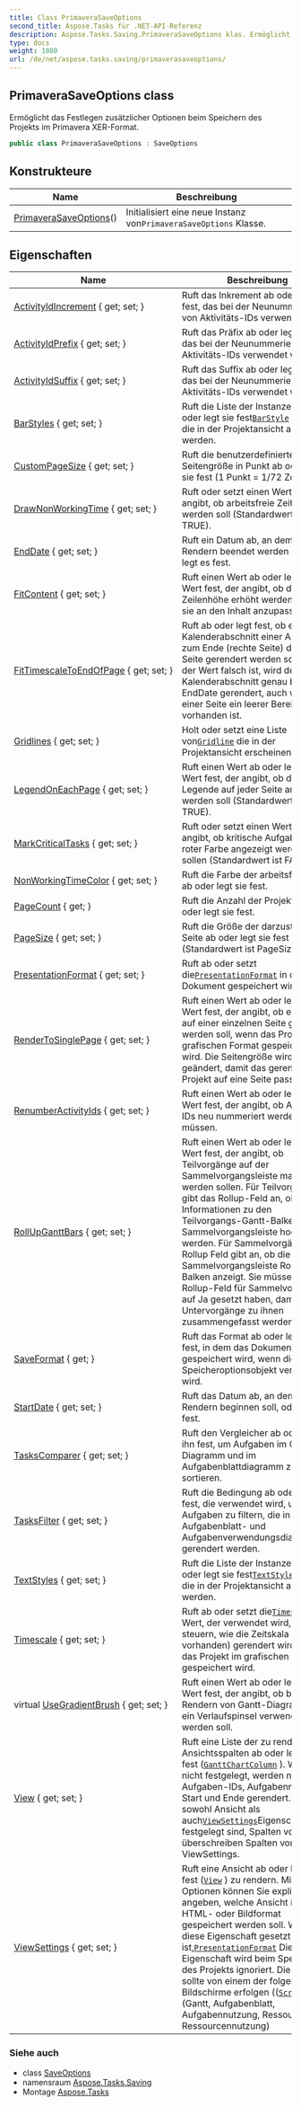 ```yaml
---
title: Class PrimaveraSaveOptions
second_title: Aspose.Tasks für .NET-API-Referenz
description: Aspose.Tasks.Saving.PrimaveraSaveOptions klas. Ermöglicht das Festlegen zusätzlicher Optionen beim Speichern des Projekts im Primavera XERFormat.
type: docs
weight: 1880
url: /de/net/aspose.tasks.saving/primaverasaveoptions/
---
```

## PrimaveraSaveOptions class

Ermöglicht das Festlegen zusätzlicher Optionen beim Speichern des Projekts im Primavera XER-Format.

```csharp
public class PrimaveraSaveOptions : SaveOptions
```

## Konstrukteure

| Name | Beschreibung |
| --- | --- |
| [PrimaveraSaveOptions](primaverasaveoptions/)() | Initialisiert eine neue Instanz von`PrimaveraSaveOptions` Klasse. |

## Eigenschaften

| Name | Beschreibung |
| --- | --- |
| [ActivityIdIncrement](../../aspose.tasks.saving/primaverasaveoptions/activityidincrement/) { get; set; } | Ruft das Inkrement ab oder legt es fest, das bei der Neunummerierung von Aktivitäts-IDs verwendet wird. |
| [ActivityIdPrefix](../../aspose.tasks.saving/primaverasaveoptions/activityidprefix/) { get; set; } | Ruft das Präfix ab oder legt es fest, das bei der Neunummerierung von Aktivitäts-IDs verwendet wird. |
| [ActivityIdSuffix](../../aspose.tasks.saving/primaverasaveoptions/activityidsuffix/) { get; set; } | Ruft das Suffix ab oder legt es fest, das bei der Neunummerierung von Aktivitäts-IDs verwendet wird. |
| [BarStyles](../../aspose.tasks.saving/saveoptions/barstyles/) { get; set; } | Ruft die Liste der Instanzen von ab oder legt sie fest[`BarStyle`](../../aspose.tasks.visualization/barstyle/) Klasse, die in der Projektansicht angezeigt werden. |
| [CustomPageSize](../../aspose.tasks.saving/saveoptions/custompagesize/) { get; set; } | Ruft die benutzerdefinierte Seitengröße in Punkt ab oder legt sie fest (1 Punkt = 1/72 Zoll). |
| [DrawNonWorkingTime](../../aspose.tasks.saving/saveoptions/drawnonworkingtime/) { get; set; } | Ruft oder setzt einen Wert, der angibt, ob arbeitsfreie Zeit gezogen werden soll (Standardwert ist TRUE). |
| [EndDate](../../aspose.tasks.saving/saveoptions/enddate/) { get; set; } | Ruft ein Datum ab, an dem das Rendern beendet werden soll, oder legt es fest. |
| [FitContent](../../aspose.tasks.saving/saveoptions/fitcontent/) { get; set; } | Ruft einen Wert ab oder legt einen Wert fest, der angibt, ob die Zeilenhöhe erhöht werden soll, um sie an den Inhalt anzupassen. |
| [FitTimescaleToEndOfPage](../../aspose.tasks.saving/saveoptions/fittimescaletoendofpage/) { get; set; } | Ruft ab oder legt fest, ob ein Kalenderabschnitt einer Ansicht bis zum Ende (rechte Seite) der letzten Seite gerendert werden soll. Wenn der Wert falsch ist, wird der Kalenderabschnitt genau bis EndDate gerendert, auch wenn auf einer Seite ein leerer Bereich vorhanden ist. |
| [Gridlines](../../aspose.tasks.saving/saveoptions/gridlines/) { get; set; } | Holt oder setzt eine Liste von[`Gridline`](../../aspose.tasks.visualization/gridline/) die in der Projektansicht erscheinen. |
| [LegendOnEachPage](../../aspose.tasks.saving/saveoptions/legendoneachpage/) { get; set; } | Ruft einen Wert ab oder legt einen Wert fest, der angibt, ob die Legende auf jeder Seite angezeigt werden soll (Standardwert ist TRUE). |
| [MarkCriticalTasks](../../aspose.tasks.saving/saveoptions/markcriticaltasks/) { get; set; } | Ruft oder setzt einen Wert, der angibt, ob kritische Aufgaben in roter Farbe angezeigt werden sollen (Standardwert ist FALSE). |
| [NonWorkingTimeColor](../../aspose.tasks.saving/saveoptions/nonworkingtimecolor/) { get; set; } | Ruft die Farbe der arbeitsfreien Zeit ab oder legt sie fest. |
| [PageCount](../../aspose.tasks.saving/saveoptions/pagecount/) { get; } | Ruft die Anzahl der Projektseiten ab oder legt sie fest. |
| [PageSize](../../aspose.tasks.saving/saveoptions/pagesize/) { get; set; } | Ruft die Größe der darzustellenden Seite ab oder legt sie fest (Standardwert ist PageSize.A4). |
| [PresentationFormat](../../aspose.tasks.saving/saveoptions/presentationformat/) { get; set; } | Ruft ab oder setzt die[`PresentationFormat`](../saveoptions/presentationformat/) in dem das Dokument gespeichert wird. |
| [RenderToSinglePage](../../aspose.tasks.saving/saveoptions/rendertosinglepage/) { get; set; } | Ruft einen Wert ab oder legt einen Wert fest, der angibt, ob ein Projekt auf einer einzelnen Seite gerendert werden soll, wenn das Projekt im grafischen Format gespeichert wird. Die Seitengröße wird geändert, damit das gerenderte Projekt auf eine Seite passt. |
| [RenumberActivityIds](../../aspose.tasks.saving/primaverasaveoptions/renumberactivityids/) { get; set; } | Ruft einen Wert ab oder legt einen Wert fest, der angibt, ob Aktivitäts-IDs neu nummeriert werden müssen. |
| [RollUpGanttBars](../../aspose.tasks.saving/saveoptions/rollupganttbars/) { get; set; } | Ruft einen Wert ab oder legt einen Wert fest, der angibt, ob Teilvorgänge auf der Sammelvorgangsleiste markiert werden sollen. Für Teilvorgänge gibt das Rollup-Feld an, ob Informationen zu den Teilvorgangs-Gantt-Balken in die Sammelvorgangsleiste hochgerollt werden. Für Sammelvorgänge das Rollup Feld gibt an, ob die Sammelvorgangsleiste Rollup-Balken anzeigt. Sie müssen das Rollup-Feld für Sammelvorgänge auf Ja gesetzt haben, damit Untervorgänge zu ihnen zusammengefasst werden können. |
| [SaveFormat](../../aspose.tasks.saving/saveoptions/saveformat/) { get; } | Ruft das Format ab oder legt es fest, in dem das Dokument gespeichert wird, wenn dieses Speicheroptionsobjekt verwendet wird. |
| [StartDate](../../aspose.tasks.saving/saveoptions/startdate/) { get; set; } | Ruft das Datum ab, an dem das Rendern beginnen soll, oder legt es fest. |
| [TasksComparer](../../aspose.tasks.saving/saveoptions/taskscomparer/) { get; set; } | Ruft den Vergleicher ab oder legt ihn fest, um Aufgaben im Gantt-Diagramm und im Aufgabenblattdiagramm zu sortieren. |
| [TasksFilter](../../aspose.tasks.saving/saveoptions/tasksfilter/) { get; set; } | Ruft die Bedingung ab oder legt sie fest, die verwendet wird, um Aufgaben zu filtern, die in Gantt-, Aufgabenblatt- und Aufgabenverwendungsdiagrammen gerendert werden. |
| [TextStyles](../../aspose.tasks.saving/saveoptions/textstyles/) { get; set; } | Ruft die Liste der Instanzen von ab oder legt sie fest[`TextStyle`](../../aspose.tasks.visualization/textstyle/) Klasse, die in der Projektansicht angezeigt werden. |
| [Timescale](../../aspose.tasks.saving/saveoptions/timescale/) { get; set; } | Ruft ab oder setzt die[`Timescale`](../saveoptions/timescale/) Wert, der verwendet wird, um zu steuern, wie die Zeitskala (falls vorhanden) gerendert wird, wenn das Projekt im grafischen Format gespeichert wird. |
| virtual [UseGradientBrush](../../aspose.tasks.saving/saveoptions/usegradientbrush/) { get; set; } | Ruft einen Wert ab oder legt einen Wert fest, der angibt, ob beim Rendern von Gantt-Diagrammen ein Verlaufspinsel verwendet werden soll. |
| [View](../../aspose.tasks.saving/saveoptions/view/) { get; set; } | Ruft eine Liste der zu rendernden Ansichtsspalten ab oder legt sie fest ([`GanttChartColumn`](../../aspose.tasks.visualization/ganttchartcolumn/) ). Wenn nicht festgelegt, werden nur Aufgaben-IDs, Aufgabennamen, Start und Ende gerendert. Wenn sowohl Ansicht als auch[`ViewSettings`](../saveoptions/viewsettings/)Eigenschaften festgelegt sind, Spalten von View überschreiben Spalten von ViewSettings. |
| [ViewSettings](../../aspose.tasks.saving/saveoptions/viewsettings/) { get; set; } | Ruft eine Ansicht ab oder legt sie fest ([`View`](../saveoptions/view/) ) zu rendern. Mit diesen Optionen können Sie explizit angeben, welche Ansicht im PDF-, HTML- oder Bildformat gespeichert werden soll. Wenn diese Eigenschaft gesetzt ist,[`PresentationFormat`](../../aspose.tasks.visualization/presentationformat/) Die Eigenschaft wird beim Speichern des Projekts ignoriert. Die Ansicht sollte von einem der folgenden Bildschirme erfolgen (([`Screen`](../../aspose.tasks/view/screen/) )): (Gantt, Aufgabenblatt, Aufgabennutzung, Ressourcenblatt, Ressourcennutzung) |

### Siehe auch

* class [SaveOptions](../saveoptions/)
* namensraum [Aspose.Tasks.Saving](../../aspose.tasks.saving/)
* Montage [Aspose.Tasks](../../)


